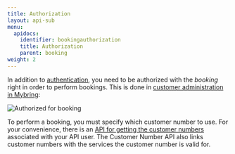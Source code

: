 ```yaml
---
title: Authorization
layout: api-sub
menu:
  apidocs:
    identifier: bookingauthorization
    title: Authorization
    parent: booking
weight: 2
---
```


In addition to [authentication](/api/#authentication), you need to be authorized with the _booking_ right in order to perform bookings. This is done in [customer administration in Mybring](https://www.mybring.com/useradmin/external/administration):

![Authorized for booking](./../booking_authorization.png)

To perform a booking, you must specify which customer number to use. For your convenience, there is an [API for getting the customer numbers](/api/booking/#list-customer-numbers-and-services-get) associated with your API user. The Customer Number API also links customer numbers with the services the customer number is valid for.
